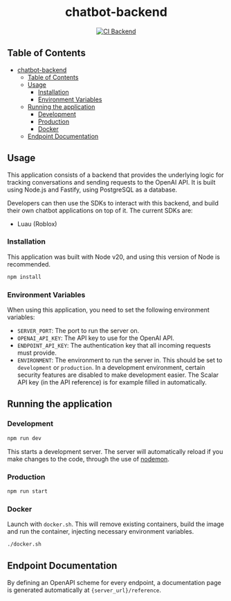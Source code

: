 <div align="center">

# chatbot-backend

[![CI Backend](https://github.com/VirtualButFake/chatbot-sdk/actions/workflows/ci-backend.yaml/badge.svg)](https://github.com/VirtualButFake/chatbot-sdk/actions)

</div>

## Table of Contents

- [chatbot-backend](#chatbot-backend)
  - [Table of Contents](#table-of-contents)
  - [Usage](#usage)
    - [Installation](#installation)
    - [Environment Variables](#environment-variables)
  - [Running the application](#running-the-application)
    - [Development](#development)
    - [Production](#production)
    - [Docker](#docker)
  - [Endpoint Documentation](#endpoint-documentation)

## Usage

This application consists of a backend that provides the underlying logic for tracking conversations and sending requests to the OpenAI API. It is built using Node.js and Fastify, using PostgreSQL as a database.

Developers can then use the SDKs to interact with this backend, and build their own chatbot applications on top of it. The current SDKs are:

- Luau (Roblox)

### Installation

This application was built with Node v20, and using this version of Node is recommended.

```bash
npm install
```

### Environment Variables

When using this application, you need to set the following environment variables:

- `SERVER_PORT`: The port to run the server on.
- `OPENAI_API_KEY`: The API key to use for the OpenAI API.
- `ENDPOINT_API_KEY`: The authentication key that all incoming requests must provide.
- `ENVIRONMENT`: The environment to run the server in. This should be set to `development` or `production`. In a development environment, certain security features are disabled to make development easier. The Scalar API key (in the API reference) is for example filled in automatically.

## Running the application

### Development

```bash
npm run dev
```

This starts a development server. The server will automatically reload if you make changes to the code, through the use of [nodemon](https://github.com/remy/nodemon).

### Production

```bash
npm run start
```

### Docker

Launch with `docker.sh`. This will remove existing containers, build the image and run the container, injecting necessary environment variables.

```bash
./docker.sh
```

## Endpoint Documentation

By defining an OpenAPI scheme for every endpoint, a documentation page is generated automatically at `{server_url}/reference`.

